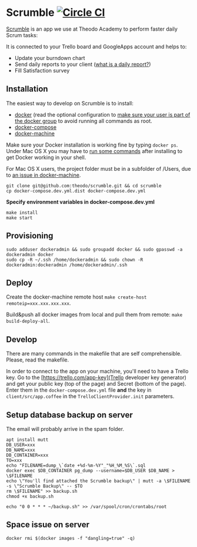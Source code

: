 # Scrumble [![Circle CI](https://circleci.com/gh/theodo/scrumble.svg?style=svg)](https://circleci.com/gh/theodo/scrumble)

[Scrumble](https://theodo.github.io/scrumble/) is an app we use at Theodo Academy to perform faster daily Scrum tasks:

It is connected to your Trello board and GoogleApps account and helps to:
- Update your burndown chart
- Send daily reports to your client ([what is a daily report?](http://www.theodo.fr/blog/2015/10/you-want-to-do-scrum-start-with-daily-reports/))
- Fill Satisfaction survey

## Installation

The easiest way to develop on Scrumble is to install:
- [docker](https://docs.docker.com/engine/installation/) (read the optional configuration to [make sure your user is part of the docker group](http://askubuntu.com/questions/477551/how-can-i-use-docker-without-sudo)
to avoid running all commands as root.
- [docker-compose](https://docs.docker.com/compose/install/)
- [docker-machine](https://docs.docker.com/machine/install-machine/)

Make sure your Docker installation is working fine by typing `docker ps`. Under Mac OS X you may have to [run some commands](https://docs.docker.com/engine/installation/linux/ubuntulinux/#create-a-docker-group) after installing to get Docker working in your shell.

For Mac OS X users, the project folder must be in a subfolder of /Users, due to [an issue in docker-machine](https://github.com/docker/machine/issues/13).

```
git clone git@github.com:theodo/scrumble.git && cd scrumble
cp docker-compose.dev.yml.dist docker-compose.dev.yml
```

**Specify environment variables in docker-compose.dev.yml**

```
make install
make start
```

## Provisioning

```
sudo adduser dockeradmin && sudo groupadd docker && sudo gpasswd -a dockeradmin docker
sudo cp -R ~/.ssh /home/dockeradmin && sudo chown -R dockeradmin:dockeradmin /home/dockeradmin/.ssh
```

## Deploy

Create the docker-machine remote host `make create-host remoteip=xxx.xxx.xxx.xxx`.

Build&push all docker images from local and pull them from remote: `make build-deploy-all`.

## Develop

There are many commands in the makefile that are self comprehensible. Please,
read the makefile.

In order to connect to the app on your machine, you'll need to have a Trello key.
Go to the [https://trello.com/app-key](Trello developer key generator) and get your public key (top of the page) and Secret (bottom of the page).
Enter them in the `docker-compose.dev.yml` file **and** the key in `client/src/app.coffee` in the `TrelloClientProvider.init` parameters.

## Setup database backup on server

The email will probably arrive in the spam folder.

```
apt install mutt
DB_USER=xxx
DB_NAME=xxx
DB_CONTAINER=xxx
TO=xxx
echo "FILENAME=dump_\`date +%d-%m-%Y"_"%H_%M_%S\`.sql
docker exec $DB_CONTAINER pg_dump --username=$DB_USER $DB_NAME > \$FILENAME
echo \"You'll find attached the Scrumble backup\" | mutt -a \$FILENAME -s \"Scrumble Backup\" -- $TO
rm \$FILENAME" >> backup.sh
chmod +x backup.sh

echo "0 0 * * * ~/backup.sh" >> /var/spool/cron/crontabs/root
```

## Space issue on server

`docker rmi $(docker images -f "dangling=true" -q)`
